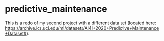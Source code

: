 # predictive_maintenance

This is a redo of my second project with a different data set (located here: https://archive.ics.uci.edu/ml/datasets/AI4I+2020+Predictive+Maintenance+Dataset#).

